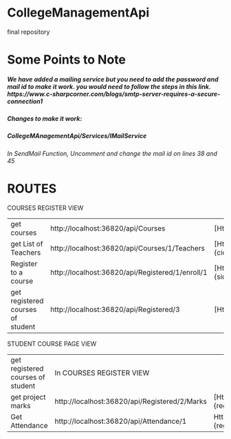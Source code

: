 # CollegeManagementApi
final repository
<h1>Some Points to Note</h1>
<h5>We have added a mailing service but you need to add the password and mail id to make it work. you would need to follow the steps in this link.<br>https://www.c-sharpcorner.com/blogs/smtp-server-requires-a-secure-connection1</h5>
<h5>Changes to make it work:</h5>
<h5>CollegeMAnagementApi/Services/IMailService</h5>
<h6>In SendMail Function, Uncomment and change the mail id on lines 38 and 45</h6>

<h1>ROUTES</h1>

COURSES REGISTER VIEW
<table>
	<tr>
		<td>get courses</td>
		<td>http://localhost:36820/api/Courses</td>
		<td>[HttpGet]</td>
	</tr>
	<tr>
		<td>get List of Teachers</td>
		<td>http://localhost:36820/api/Courses/1/Teachers</td>
		<td>[HttpGet("{cid}/Teachers")]</td>
	</tr>
	<tr>
		<td> Register to a course</td>
		<td>http://localhost:36820/api/Registered/1/enroll/1 </td>
		<td>[HttpGet("{sid}/Enroll/{taughtby_id}")]</td>
	</tr>
	<tr>
		<td>get registered courses of student</td>
		<td>http://localhost:36820/api/Registered/3 </td>
		<td>[HttpGet("{sid}")]</td>
	</tr>
  
 </table>
  
STUDENT COURSE PAGE VIEW
<table>
	<tr>
		<td>get registered courses of student</td>
		<td> In COURSES REGISTER VIEW</td>
		<td></td>
	</tr>
	<tr>
		<td>  get project marks</td>
		<td>http://localhost:36820/api/Registered/2/Marks</td>
		<td>[HttpGet("{regid}/Marks")]</td>
	</tr>
	<tr>
		<td> Get Attendance</td>
		<td>http://localhost:36820/api/Attendance/1</td>
		<td>HttpGet("{regid}")]</td>
	</tr>
</table>
